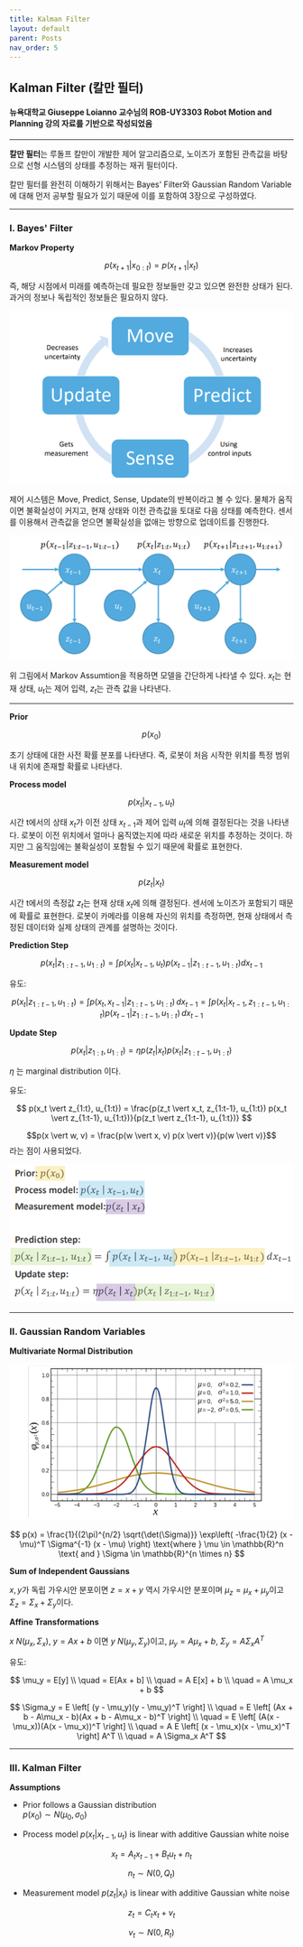 ```yaml
---
title: Kalman Filter
layout: default
parent: Posts
nav_order: 5
---
```



## Kalman Filter (칼만 필터)

#### 뉴욕대학교 Giuseppe Loianno 교수님의 ROB-UY3303 Robot Motion and Planning 강의 자료를 기반으로 작성되었음  

---

**칼만 필터**는 루돌프 칼만이 개발한 제어 알고리즘으로, 노이즈가 포함된 관측값을 바탕으로 선형 시스템의 상태를 추정하는 재귀 필터이다.  

칼만 필터를 완전히 이해하기 위해서는 Bayes' Filter와 Gaussian Random Variable에 대해 먼저 공부할 필요가 있기 때문에 이를 포함하여 3장으로 구성하였다.  

---

### **I. Bayes' Filter**  
  
**Markov Property**  

$$
p(x_{t+1} \vert x_{0:t}) = p(x_{t+1} \vert x_t)  
$$

즉, 해당 시점에서 미래를 예측하는데 필요한 정보들만 갖고 있으면 완전한 상태가 된다. 과거의 정보나 독립적인 정보들은 필요하지 않다. 


![Control](../images/KalmanFilter/control.png)

제어 시스템은 Move, Predict, Sense, Update의 반복이라고 볼 수 있다. 물체가 움직이면 불확실성이 커지고, 현재 상태와 이전 관측값을 토대로 다음 상태를 예측한다. 센서를 이용해서 관측값을 얻으면 불확실성을 없애는 방향으로 업데이트를 진행한다.

![Markov](../images/KalmanFilter/markov.png)

위 그림에서 Markov Assumtion을 적용하면 모델을 간단하게 나타낼 수 있다. $x_t$는 현재 상태, $u_t$는 제어 입력, $z_t$는 관측 값을 나타낸다.  

---

**Prior**  

$$
p(x_0)  
$$  

초기 상태에 대한 사전 확률 분포를 나타낸다. 즉, 로봇이 처음 시작한 위치를 특정 범위 내 위치에 존재할 확률로 나타낸다. 

**Process model**  

$$
p(x_t \vert x_{t-1}, u_t)  
$$

시간 t에서의 상태 $x_t$가 이전 상태 $x_{t-1}$과 제어 입력 $u_t$에 의해 결정된다는 것을 나타낸다. 로봇이 이전 위치에서 얼마나 움직였는지에 따라 새로운 위치를 추정하는 것이다. 하지만 그 움직임에는 불확실성이 포함될 수 있기 때문에 확률로 표현한다. 

**Measurement model**  

$$
p(z_t \vert x_t)  
$$  

시간 t에서의 측정값 $z_t$는 현재 상태 $x_t$에 의해 결정된다. 센서에 노이즈가 포함되기 때문에 확률로 표현한다. 로봇이 카메라를 이용해 자신의 위치를 측정하면, 현재 상태에서 측정된 데이터와 실제 상태의 관계를 설명하는 것이다.  


**Prediction Step**   

$$
p(x_t \vert z_{1:t-1}, u_{1:t}) = \int p(x_t \vert x_{t-1}, u_t) p(x_{t-1} \vert z_{1:t-1}, u_{1:t}) dx_{t-1}  
$$  

유도:

$$
p(x_t \vert z_{1:t-1}, u_{1:t}) = \int p(x_t, x_{t-1} \vert z_{1:t-1}, u_{1:t}) \, dx_{t-1} 
= \int p(x_t \vert x_{t-1}, z_{1:t-1}, u_{1:t}) p(x_{t-1} \vert z_{1:t-1}, u_{1:t}) \, dx_{t-1}
$$

**Update Step**  

$$
p(x_t \vert z_{1:t}, u_{1:t}) = \eta p(z_t \vert x_t) p(x_t \vert z_{1:t-1}, u_{1:t})  
$$

$\eta$ 는 marginal distribution 이다.  

유도:

$$
p(x_t \vert z_{1:t}, u_{1:t}) = \frac{p(z_t \vert x_t, z_{1:t-1}, u_{1:t}) p(x_t \vert z_{1:t-1}, u_{1:t})}{p(z_t \vert z_{1:t-1}, u_{1:t})}  
$$

$$p(x \vert w, v) = \frac{p(w \vert x, v) p(x \vert v)}{p(w \vert v)}$$ 라는 점이 사용되었다. 

![BayesFilter](../images/KalmanFilter/BayesFilter.png)

---

### **II. Gaussian Random Variables**  

**Multivariate Normal Distribution**  

![Gaussian Distribution](../images/KalmanFilter/gaussian.png)

$$
p(x) = \frac{1}{(2\pi)^{n/2} \sqrt{\det(\Sigma)}} 
\exp\left( -\frac{1}{2} (x - \mu)^T \Sigma^{-1} (x - \mu) \right)
\text{where } \mu \in \mathbb{R}^n \text{ and } \Sigma \in \mathbb{R}^{n \times n}  
$$

**Sum of Independent Gaussians**  

$x, y$가 독립 가우시안 분포이면 $z=x+y$ 역시 가우시안 분포이며 $\mu_z = \mu_x+\mu_y$이고 $\Sigma_z=\Sigma_x+\Sigma_y$이다.  
  

**Affine Transformations**  

$x~N(\mu_x, \Sigma_x)$, $y=Ax+b$ 이면 $y~N(\mu_y, \Sigma_y)$이고, $\mu_y = A \mu_x + b$, $\Sigma_y = A \Sigma_x A^T$

유도:

$$
\mu_y = E[y] \\
\quad = E[Ax + b] \\
\quad = A E[x] + b \\
\quad = A \mu_x + b
$$

$$
\Sigma_y = E \left[ (y - \mu_y)(y - \mu_y)^T \right] \\
\quad = E \left[ (Ax + b - A\mu_x - b)(Ax + b - A\mu_x - b)^T \right] \\
\quad = E \left[ (A(x - \mu_x))(A(x - \mu_x))^T \right] \\
\quad = A E \left[ (x - \mu_x)(x - \mu_x)^T \right] A^T \\
\quad = A \Sigma_x A^T
$$



---

### **III. Kalman Filter**  

**Assumptions**  
- Prior follows a Gaussian distribution  
$p(x_0) \sim N(\mu _0, \sigma _0)$

- Process model $p(x_t \vert x_{t-1}, u_t)$ is linear with additive Gaussian white noise

$$
x_t = A_t x_{t-1} + B_t u_t + n_t  
$$

$$
n_t \sim N(0, Q_t)  
$$

- Measurement model $p(z_t \vert x_t)$ is linear with additive Gaussian white noise

$$
z_t = C_t x_t + v_t  
$$

$$
v_t \sim N(0, R_t)  
$$

